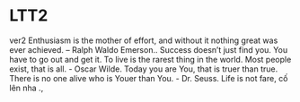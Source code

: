 # LTT2
ver2
Enthusiasm is the mother of effort, and without it nothing great was ever achieved. – Ralph Waldo Emerson..
Success doesn’t just find you. You have to go out and get it.
To live is the rarest thing in the world. Most people exist, that is all. - Oscar Wilde.
Today you are You, that is truer than true. There is no one alive who is Youer than You. - Dr. Seuss.
Life is not fare, cố lên nha .,
